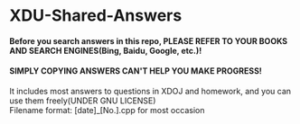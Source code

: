 # XDU-Shared-Answers
#### Before you search answers in this repo, PLEASE REFER TO YOUR BOOKS AND SEARCH ENGINES(Bing, Baidu, Google, etc.)!
#### SIMPLY COPYING ANSWERS CAN'T HELP YOU MAKE PROGRESS!

It includes most answers to questions in XDOJ and homework, and you can use them freely(UNDER GNU LICENSE)                                  
Filename format: \[date]\_\[No.].cpp for most occasion
